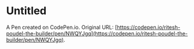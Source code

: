 # Untitled

A Pen created on CodePen.io. Original URL: [https://codepen.io/ritesh-poudel-the-builder/pen/NWQYJgq](https://codepen.io/ritesh-poudel-the-builder/pen/NWQYJgq).

